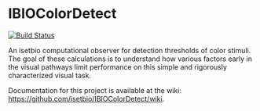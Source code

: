 # IBIOColorDetect

[![Build Status](http://brainard-jenkins.psych.upenn.edu/buildStatus/icon?job=ISETBioCSF)](http://brainard-jenkins.psych.upenn.edu/job/ISETBioCSF/)

An isetbio computational observer for detection thresholds of color stimuli. The goal of these calculations is to understand how various factors early in the visual pathways limit performance on this simple and rigorously characterized visual task.

Documentation for this project is available at the wiki: https://github.com/isetbio/IBIOColorDetect/wiki. 

